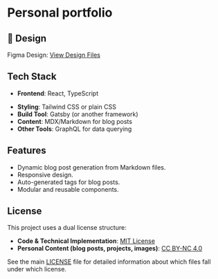 # Personal portfolio
## 🎨 Design
Figma Design: [View Design Files](https://www.figma.com/design/lDCCebziR0qbbw37erdyYn/Portfolio-brainstorm?node-id=58-2&t=aAjkigo4qGuFCx44-1)
## Tech Stack

- **Frontend**: React, TypeScript
<!-- - **Backend**: Node.js (if applicable) -->
- **Styling**: Tailwind CSS or plain CSS
- **Build Tool**: Gatsby (or another framework)
- **Content**: MDX/Markdown for blog posts
- **Other Tools**: GraphQL for data querying

## Features

- Dynamic blog post generation from Markdown files.
- Responsive design.
- Auto-generated tags for blog posts.
- Modular and reusable components.

## License

This project uses a dual license structure:

- **Code & Technical Implementation**: [MIT License](LICENSE-CODE)
- **Personal Content (blog posts, projects, images)**: [CC BY-NC 4.0](LICENSE-CONTENT)

See the main [LICENSE](LICENSE) file for detailed information about which files fall under which license.

